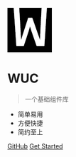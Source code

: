![logo](_media/logo.png)

# WUC

> 一个基础组件库

* 简单易用
* 方便快捷
* 简约至上

[GitHub](https://github.com/omycli/mpvueBase)
[Get Started](/zh-cn/)